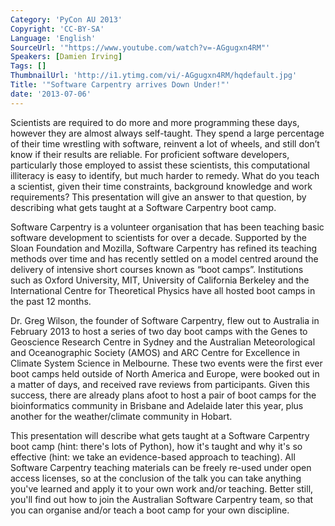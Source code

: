```yaml
---
Category: 'PyCon AU 2013'
Copyright: 'CC-BY-SA'
Language: 'English'
SourceUrl: '"https://www.youtube.com/watch?v=-AGgugxn4RM"'
Speakers: [Damien Irving]
Tags: []
ThumbnailUrl: 'http://i1.ytimg.com/vi/-AGgugxn4RM/hqdefault.jpg'
Title: '"Software Carpentry arrives Down Under!"'
date: '2013-07-06'
---
```

Scientists are required to do more and more programming these days,  however they are almost always self-taught. They spend a large percentage of their time wrestling with software, reinvent a lot of wheels, and still don’t know if their results are reliable. For proficient software developers, particularly those employed to assist these scientists, this computational illiteracy is easy to identify, but much harder to remedy. What do you teach a scientist, given their time constraints, background knowledge and work requirements? This presentation will give an answer to that question, by describing what gets taught at a Software Carpentry boot camp.

Software Carpentry is a volunteer organisation that has been teaching basic software development to scientists for over a decade. Supported by the Sloan Foundation and Mozilla, Software Carpentry has refined its teaching methods over time and has recently settled on a model centred around the delivery of intensive short courses known as “boot camps”. Institutions such as Oxford University, MIT, University of California Berkeley and the International Centre for Theoretical Physics have all hosted boot camps in the past 12 months.     

Dr. Greg Wilson, the founder of Software Carpentry, flew out to Australia in February 2013 to host a series of two day boot camps with the Genes to Geoscience Research Centre in Sydney and the Australian Meteorological and Oceanographic Society (AMOS) and ARC Centre for Excellence in Climate System Science in Melbourne. These two events were the first ever boot camps held outside of North America and Europe, were booked out in a matter of days, and received rave reviews from participants. Given this success, there are already plans afoot to host a pair of boot camps for the bioinformatics community in Brisbane and Adelaide later this year, plus another for the weather/climate community in Hobart. 

This presentation will describe what gets taught at a Software Carpentry boot camp (hint: there's lots of Python), how it's taught and why it's so effective (hint: we take an evidence-based approach to teaching). All Software Carpentry teaching materials can be freely re-used under open access licenses, so at the conclusion of the talk you can take anything you've learned and apply it to your own work and/or teaching. Better still, you'll find out how to join the Australian Software Carpentry team, so that you can organise and/or teach a boot camp for your own discipline.        